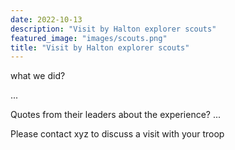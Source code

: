 ```yaml
---
date: 2022-10-13
description: "Visit by Halton explorer scouts"
featured_image: "images/scouts.png"
title: "Visit by Halton explorer scouts"
---
```


what we did?

...

Quotes from their leaders about the experience?
...

Please contact xyz to discuss a visit with your troop